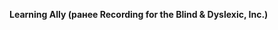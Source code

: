 **Learning Ally (ранее Recording for the Blind &amp; Dyslexic, Inc.)** 

<!--HONumber=May16_HO2-->


